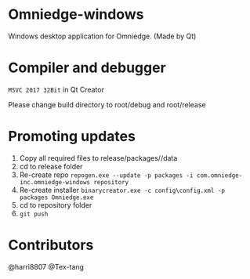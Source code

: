 # Omniedge-windows

Windows desktop application for Omniedge. (Made by Qt)

# Compiler and debugger

`MSVC 2017 32Bit` in Qt Creator

Please change build directory to root/debug and root/release

# Promoting updates

1. Copy all required files to release/packages/<package-name>/data
2. cd to release folder
3. Re-create repo `repogen.exe --update -p packages -i com.omniedge-inc.omniedge-windows repository`
4. Re-create installer `binarycreator.exe -c config\config.xml -p packages Omniedge.exe`
5. cd to repository folder
6. `git push`

# Contributors

@harri8807 @Tex-tang
